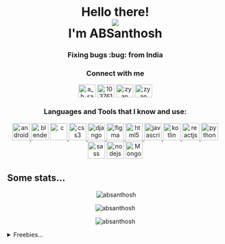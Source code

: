 
<h1 align="center">Hello there!
<div>
<img src="https://user-images.githubusercontent.com/24393343/96300146-b65dfa00-1012-11eb-8d75-290026cbd955.png"><div>
 I'm ABSanthosh</h1>
 <link rel="stylesheet" href="https://cdn.jsdelivr.net/gh/devicons/devicon@v2.9.0/devicon.min.css">
<h3 align="center">Fixing bugs :bug: from India</h3>

<h3 align="center">Connect with me</h3> 
<p align="center">   
<a href="https://twitter.com/a_b_santhosh" target="blank"><img align="center" src="https://cdn.jsdelivr.net/npm/simple-icons@3.0.1/icons/twitter.svg" alt="a_b_santhosh" height="30" width="40" /></a> 
<a href="https://stackoverflow.com/users/10376131" target="blank"><img align="center" src="https://cdn.jsdelivr.net/npm/simple-icons@3.0.1/icons/stackoverflow.svg" alt="10376131" height="30" width="40" /></a>  
<a href="https://dribbble.com/zyan carl" target="blank"><img align="center" src="https://cdn.jsdelivr.net/npm/simple-icons@3.0.1/icons/dribbble.svg" alt="zyan carl" height="30" width="40" /></a>  
<a href="https://www.youtube.com/c/zyan carl" target="blank"><img align="center" src="https://cdn.jsdelivr.net/npm/simple-icons@3.0.1/icons/youtube.svg" alt="zyan carl" height="30" width="40" /></a>  
</p>

<h3 align="center">Languages and Tools that I know and use:</h3>
<p align="center"> 
<a href="https://developer.android.com" target="_blank"> 
<img src="https://img.icons8.com/fluent/2x/android-os.png" alt="android" width="40" height="40"/> 
</a>
<img src="https://img.icons8.com/color/2x/blender-3d.png" alt="blender" width="40" height="40"/> 
</a><a href="https://www.cprogramming.com/" target="_blank"> 
<img src="https://img.icons8.com/color/2x/c-programming.png" alt="c" width="40" height="40"/> 
</a>
 <a href="https://www.w3schools.com/css/" target="_blank">
 <img src="https://img.icons8.com/color/2x/css3.png" alt="css3" width="40" height="40"/> </a> 
 <a href="https://www.djangoproject.com/" target="_blank"> <img src="https://img.icons8.com/color/2x/django.png" alt="django" width="40" height="40"/> </a> 
 <a href="https://www.figma.com/" target="_blank"> <img src="https://www.vectorlogo.zone/logos/figma/figma-icon.svg" alt="figma" width="40" height="40"/> </a><a href="https://www.w3.org/html/" target="_blank"> <img src="https://img.icons8.com/color/2x/html-5.png" alt="html5" width="40" height="40"/> </a> <a href="https://developer.mozilla.org/en-US/docs/Web/JavaScript" target="_blank"> <img src="https://img.icons8.com/color/2x/javascript.png" alt="javascript" width="40" height="40"/> </a><a href="https://kotlinlang.org" target="_blank"> <img src="https://img.icons8.com/color/2x/kotlin.png" alt="kotlin" width="40" height="40"/> </a><a href="https://reactjs.org/" target="_blank"> <img src="https://img.icons8.com/officel/2x/react.png" alt="reactjs" width="40" height="40"/> </a>
 <a href="https://www.python.org" target="_blank"> <img src="https://img.icons8.com/color/2x/python.png" alt="python" width="40" height="40"/> </a>  
 <img src="https://img.icons8.com/color/2x/sass.png" alt="sass" width="40" height="40"/>
<img src="https://img.icons8.com/color/2x/nodejs.png" alt="nodejs" width="40" height="40"/> 
<img src="https://img.icons8.com/color/2x/mongodb.png" alt="Mongodb" width="40" height="40"/> 


</p>

<h2>Some stats...</h2>

<p align="center">&nbsp;<img src="https://raw.githubusercontent.com/ABSanthosh/Stats/fdece95dc24aa5ea8e09ffe60f5819217cc206a7/generated/overview.svg?token=AF2DM7ZK55USUJZWBPDVWHLBIIA7G" alt="absanthosh" />
</p>

<p  align="center" ><img src="https://github-readme-stats.vercel.app/api/top-langs/?username=absanthosh&layout=compact" alt="absanthosh" /></p>

<p align="center"> <img src="https://komarev.com/ghpvc/?username=absanthosh&label=Profile%20views&color=0e75b6&style=flat" alt="absanthosh" /> </p>

<details>
<summary>Freebies...</summary>
<br>
<p align="center">
<img alt="You may have a screen reader, but you still got rick rolled. Yes, this is a gif of Rick Astley's famous &quot;Never Gonna Give You Up&quot;." src="https://github.com/ABSanthosh/ABSanthosh/blob/main/nice.gif?raw=true">
</p>
<p align="center">
Ah ha! Got ya
</p>
